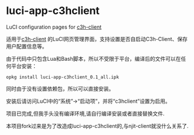 luci-app-c3hclient
===================

LuCI configuration pages for [c3h-client](https://github.com/Trim21/c3h_client)

适用于[c3h-client](https://github.com/Trim21/c3h_client) 的LuCI网页管理界面，支持设置是否自启动C3h-Client、保存用户配置信息等。


由于代码中只包含Lua和Bash脚本，所以不受限于平台，编译后的文件可以在任何平台安装：

```
opkg install luci-app-c3hclient_0.1_all.ipk
```

同时由于没有设置依赖包，所以可以直接安装。

安装后请访问LuCI中的“系统”->“启动项”，并将“c3hclient”设置为启用。

项目已完成,但我手头没有编译环境,请自行编译安装或者直接替换文件.

本项目fork过来是为了改造成luci-app-c3hclient的,与njit-client就没什么关系了.